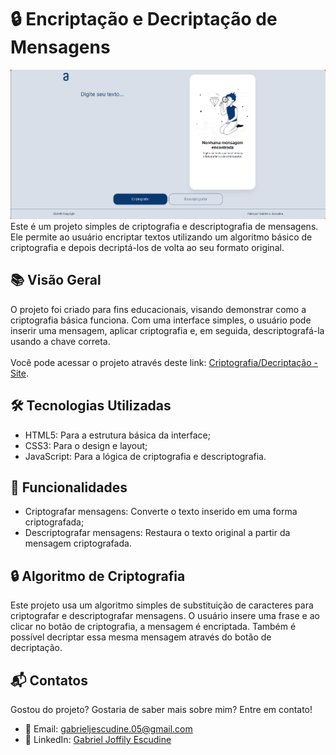 # 🔒 Encriptação e Decriptação de Mensagens
<img src="screenshot.png" alt="Imagem geral do site">
Este é um projeto simples de criptografia e descriptografia de mensagens. Ele permite ao usuário encriptar textos utilizando um algoritmo básico de criptografia e depois decriptá-los de volta ao seu formato original.

## 📚 Visão Geral
O projeto foi criado para fins educacionais, visando demonstrar como a criptografia básica funciona. Com uma interface simples, o usuário pode inserir uma mensagem, aplicar criptografia e, em seguida, descriptografá-la usando a chave correta.
<br>
<br>
Você pode acessar o projeto através deste link: [Criptografia/Decriptação - Site](https://cryptography-project.vercel.app).

## 🛠️ Tecnologias Utilizadas
<ul>
  <li>HTML5: Para a estrutura básica da interface;</li>
  <li>CSS3: Para o design e layout;</li>
  <li>JavaScript: Para a lógica de criptografia e descriptografia.</li>
</ul>

## 🔑 Funcionalidades
<ul>
  <li>Criptografar mensagens: Converte o texto inserido em uma forma criptografada;</li>
  <li>Descriptografar mensagens: Restaura o texto original a partir da mensagem criptografada.</li>
</ul>

## 🔒 Algoritmo de Criptografia
Este projeto usa um algoritmo simples de substituição de caracteres para criptografar e descriptografar mensagens. O usuário insere uma frase e ao clicar no botão de criptografia, a mensagem é encriptada. Também é possível decriptar essa mesma mensagem através do botão de decriptação.

## 📬 Contatos
Gostou do projeto? Gostaria de saber mais sobre mim? Entre em contato!

- 📧 Email: [gabrieljescudine.05@gmail.com](mailto:gabrieljescudine.05@gmail.com)
- 💼 LinkedIn: [Gabriel Joffily Escudine](https://www.linkedin.com/in/gabrieljoffilyescudine/)
